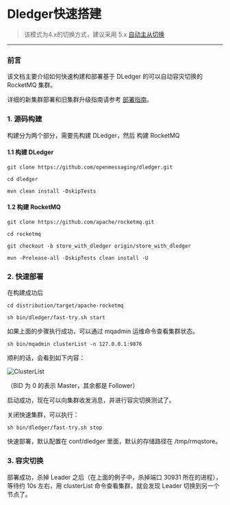 # Dledger快速搭建
> 该模式为4.x的切换方式，建议采用 5.x [自动主从切换](../controller/quick_start.md)
---
### 前言
该文档主要介绍如何快速构建和部署基于 DLedger 的可以自动容灾切换的 RocketMQ 集群。

详细的新集群部署和旧集群升级指南请参考 [部署指南](deploy_guide.md)。

### 1. 源码构建
构建分为两个部分，需要先构建 DLedger，然后 构建 RocketMQ

#### 1.1 构建 DLedger

`git clone https://github.com/openmessaging/dledger.git`

`cd dledger`

`mvn clean install -DskipTests`

#### 1.2 构建 RocketMQ

`git clone https://github.com/apache/rocketmq.git`

`cd rocketmq`

`git checkout -b store_with_dledger origin/store_with_dledger`

`mvn -Prelease-all -DskipTests clean install -U`

### 2. 快速部署

在构建成功后

`cd distribution/target/apache-rocketmq`

`sh bin/dledger/fast-try.sh start`

如果上面的步骤执行成功，可以通过 mqadmin 运维命令查看集群状态。

`sh bin/mqadmin clusterList -n 127.0.0.1:9876`

顺利的话，会看到如下内容：

![ClusterList](https://img.alicdn.com/5476e8b07b923/TB11Z.ZyCzqK1RjSZFLXXcn2XXa)

（BID 为 0 的表示 Master，其余都是 Follower）

启动成功，现在可以向集群收发消息，并进行容灾切换测试了。

关闭快速集群，可以执行：

`sh bin/dledger/fast-try.sh stop`

快速部署，默认配置在 conf/dledger 里面，默认的存储路径在 /tmp/rmqstore。


### 3. 容灾切换

部署成功，杀掉 Leader 之后（在上面的例子中，杀掉端口 30931 所在的进程），等待约 10s 左右，用 clusterList 命令查看集群，就会发现 Leader 切换到另一个节点了。





